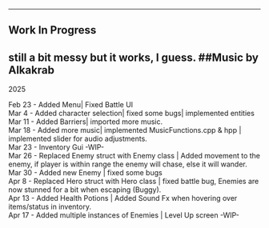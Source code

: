 ------------------
Work In Progress
------------------

still a bit messy but it works, I guess.
##Music by Alkakrab
----
2025

Feb 23 - Added Menu| Fixed Battle UI
<br>
Mar 4 - Added character selection| fixed some bugs| implemented entities
<br>
Mar 11 - Added Barriers| imported more music.
<br>
Mar 18 - Added more music| implemented MusicFunctions.cpp & hpp | implemented slider for audio adjustments.
<br>
Mar 23 - Inventory Gui -WIP-
<br>
Mar 26 - Replaced Enemy struct with Enemy class | Added movement to the enemy, if player is within range the enemy will chase, else it will wander.
<br>
Mar 30 - Added new Enemy | fixed some bugs
<br>
Apr 8 - Replaced Hero struct with Hero class | fixed battle bug, Enemies are now stunned for a bit when escaping (Buggy).
<br>
Apr 13 - Added Health Potions | Added Sound Fx when hovering over items/status in inventory.
<br>
Apr 17 - Added multiple instances of Enemies | Level Up screen -WIP-
